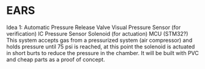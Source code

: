 # EARS

Idea 1:
Automatic Pressure Release Valve
Visual Pressure Sensor (for verification)
IC Pressure Sensor
Solenoid (for actuation)
MCU (STM32?)
This system accepts gas from a pressurized system (air compressor) and holds pressure until 75 psi is reached, at this point the solenoid is actuated in short burts to reduce the pressure in the chamber.  It will be built with PVC and cheap parts as a proof of concept.
